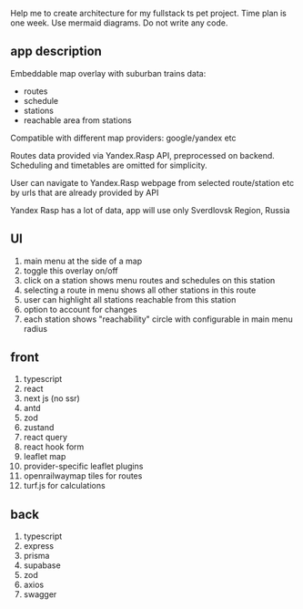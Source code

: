 Help me to create architecture for my fullstack ts pet project. Time plan is one week. Use mermaid diagrams. Do not write any code.

## app description

Embeddable map overlay with suburban trains data:

- routes
- schedule
- stations
- reachable area from stations

Compatible with different map providers: google/yandex etc

Routes data provided via Yandex.Rasp API, preprocessed on backend. Scheduling and timetables are omitted for simplicity.

User can navigate to Yandex.Rasp webpage from selected route/station etc by urls that are already provided by API

Yandex Rasp has a lot of data, app will use only Sverdlovsk Region, Russia

## UI

1. main menu at the side of a map
2. toggle this overlay on/off
3. click on a station shows menu routes and schedules on this station
4. selecting a route in menu shows all other stations in this route
5. user can highlight all stations reachable from this station
6. option to account for changes
7. each station shows "reachability" circle with configurable in main menu radius

## front

1. typescript
2. react
3. next js (no ssr)
4. antd
5. zod
6. zustand
7. react query
8. react hook form
9. leaflet map
10. provider-specific leaflet plugins
11. openrailwaymap tiles for routes
12. turf.js for calculations

## back

1. typescript
2. express
3. prisma
4. supabase
5. zod
6. axios
7. swagger
